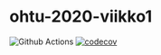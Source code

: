 # ohtu-2020-viikko1

![Github Actions](https://github.com/tapanih/ohtu-2020-viikko1/workflows/Java%20CI%20with%20Gradle/badge.svg)
[![codecov](https://codecov.io/gh/tapanih/ohtu-2020-viikko1/branch/main/graph/badge.svg?token=F7I95NDU7B)](undefined)